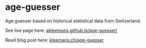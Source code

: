 # age-guesser

Age guesser based on historical statistical data from Switzerland.

See live page here: [akleemans.github.io/age-guesser/](https://akleemans.github.io/age-guesser/)

Read blog post here: [kleemans.ch/age-guesser](https://www.kleemans.ch/age-guesser)
